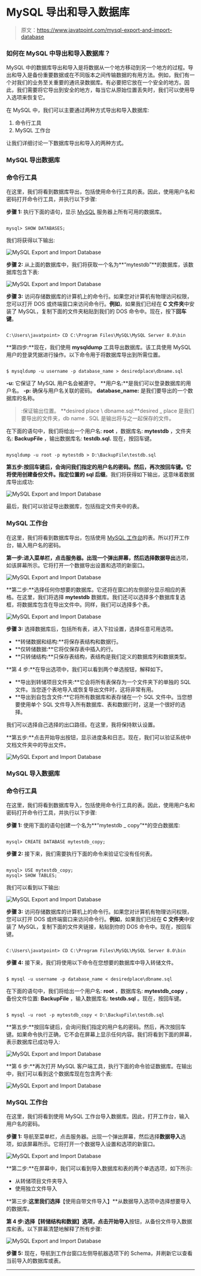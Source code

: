 # MySQL 导出和导入数据库

> 原文：<https://www.javatpoint.com/mysql-export-and-import-database>

### 如何在 MySQL 中导出和导入数据库？

MySQL 中的数据库导出和导入是将数据从一个地方移动到另一个地方的过程。导出和导入是备份重要数据或在不同版本之间传输数据的有用方法。例如，我们有一个对我们的业务至关重要的通讯录数据库。有必要把它放在一个安全的地方。因此，我们需要将它导出到安全的地方，每当它从原始位置丢失时，我们可以使用导入选项来恢复它。

在 MySQL 中，我们可以主要通过两种方式导出和导入数据库:

1.  命令行工具
2.  MySQL 工作台

让我们详细讨论一下数据库导出和导入的两种方式。

### MySQL 导出数据库

### 命令行工具

在这里，我们将看到数据库导出，包括使用命令行工具的表。因此，使用用户名和密码打开命令行工具，并执行以下步骤:

**步骤 1:** 执行下面的语句，显示 [MySQL](https://www.javatpoint.com/mysql-tutorial) 服务器上所有可用的数据库。

```

mysql> SHOW DATABASES;

```

我们将获得以下输出:

![MySQL Export and Import Database](img/dc11032ee3b6220ecd7f38d24dc8e9a2.png)

**步骤 2:** 从上面的数据库中，我们将获取一个名为**“mytestdb”**的数据库，该数据库包含下表:

![MySQL Export and Import Database](img/d59181f5866cbf742812cb1e51009ee5.png)

**步骤 3:** 访问存储数据库的计算机上的命令行。如果您对计算机有物理访问权限，您可以打开 DOS 或终端窗口来访问命令行。**例如**，如果我们已经在 **C 文件夹**中安装了 MySQL，复制下面的文件夹粘贴到我们的 DOS 命令中。现在，按下**回车键**。

```

C:\Users\javatpoint> CD C:\Program Files\MySQL\MySQL Server 8.0\bin

```

**第四步:**现在，我们使用 **mysqldump** 工具导出数据库。该工具使用 MySQL 用户的登录凭据进行操作。以下命令用于将数据库导出到所需位置。

```

$ mysqldump -u username -p database_name > desiredplace\dbname.sql

```

**-u:** 它保证了 MySQL 用户名会被遵守。
**用户名:**是我们可以登录数据库的用户名。
**-p:** 确保与用户名关联的密码。
**database_name:** 是我们要导出的一个数据库的名称。
>:保证输出位置。
**desired place \ dbname.sql:**desired _ place 是我们要导出的文件夹，db name . SQL 是输出将与之一起保存的文件。

在下面的语句中，我们将给出一个用户名: **root** ，数据库名: **mytestdb** ，文件夹名: **BackupFile** ，输出数据库名: **testdb.sql.** 现在，按回车键。

```

mysqldump -u root -p mytestdb > D:\BackupFile\testdb.sql

```

**第五步:**按回车键后，会询问我们指定的用户名的密码。然后，再次按回车键。它将使用**创建备份文件。指定位置的 sql 后缀**。我们将获得如下输出，这意味着数据库导出成功:

![MySQL Export and Import Database](img/f4d6061914db657de9fb5c6b7fcb0302.png)

最后，我们可以验证导出数据库，包括指定文件夹中的表。

### MySQL 工作台

在这里，我们将看到数据库导出，包括使用 [MySQL 工作台](https://www.javatpoint.com/mysql-workbench)的表。所以打开工作台，输入用户名的密码。

**第一步:**进入菜单栏，点击服务器。出现一个弹出屏幕，然后选择**数据导出**选项，如该屏幕所示。它将打开一个数据导出设置和选项的新窗口。

![MySQL Export and Import Database](img/ef6aba622bf3e470d87db2bf827d8688.png)

**第二步:**选择任何你想要的数据库。它还将在窗口的左侧部分显示相应的表格。在这里，我们将选择 **mytestdb** 数据库。我们还可以选择多个数据库复选框，将数据库包含在导出文件中。同样，我们可以选择多个表。

![MySQL Export and Import Database](img/dee399098b25ce67013aa4cf13be66d7.png)

**步骤 3:** 选择数据库后，包括所有表，进入下拉设置，选择任意可用选项。

*   **转储数据和结构:**将保存表结构和数据行。
*   **仅转储数据:**它将仅保存表中插入的行。
*   **只转储结构:**只保存表结构，表结构是我们定义的数据库列和数据类型。

**第 4 步:**在导出选项中，我们可以看到两个单选按钮，解释如下。

*   **导出到转储项目文件夹:**它会将所有表保存为一个文件夹下的单独的 SQL 文件。当您逐个表地导入或恢复导出文件时，这将非常有用。
*   **导出到自包含文件:**它将所有数据库和表存储在一个 SQL 文件中。当您想要使用单个 SQL 文件导入所有数据库、表和数据行时，这是一个很好的选择。

我们可以选择自己选择的出口路径。在这里，我将保持默认设置。

**第五步:**点击开始导出按钮，显示进度条和日志。现在，我们可以验证系统中文档文件夹中的导出文件。

![MySQL Export and Import Database](img/deb6fd8e8f4c90dfde38da626d12314b.png)

### MySQL 导入数据库

### 命令行工具

在这里，我们将看到数据库导入，包括使用命令行工具的表。因此，使用用户名和密码打开命令行工具，并执行以下步骤:

**步骤 1:** 使用下面的语句创建一个名为**“mytestdb _ copy”**的空白数据库:

```

mysql> CREATE DATABASE mytestdb_copy;

```

**步骤 2:** 接下来，我们需要执行下面的命令来验证它没有任何表。

```

mysql> USE mytestdb_copy;
mysql> SHOW TABLES;

```

我们可以看到以下输出:

![MySQL Export and Import Database](img/235ec7686710f23f357e68025c0d27a0.png)

**步骤 3:** 访问存储数据库的计算机上的命令行。如果您对计算机有物理访问权限，您可以打开 DOS 或终端窗口来访问命令行。**例如**，如果我们已经在 **C 文件夹**中安装了 MySQL，复制下面的文件夹链接，粘贴到你的 DOS 命令中。现在，按回车键。

```

C:\Users\javatpoint> CD C:\Program Files\MySQL\MySQL Server 8.0\bin

```

**步骤 4:** 接下来，我们将使用以下命令在您想要的数据库中导入转储文件。

```

$ mysql -u username -p database_name < desiredplace\dbname.sql

```

在下面的语句中，我们将给出一个用户名: **root** ，数据库名: **mytestdb_copy** ，备份文件位置: **BackupFile** ，输入数据库名: **testdb.sql** 。现在，按回车键。

```

$ mysql -u root -p mytestdb_copy < D:\BackupFile\testdb.sql

```

**第五步:**按回车键后，会询问我们指定的用户名的密码。然后，再次按回车键。如果命令执行正确，它不会在屏幕上显示任何内容。我们将看到下面的屏幕，表示数据库已成功导入:

![MySQL Export and Import Database](img/b309fcb2aadf8184570366cf34f62361.png)

**第 6 步:**再次打开 MySQL 客户端工具，执行下面的命令验证数据库。在输出中，我们可以看到这个数据库现在包含两个表:

![MySQL Export and Import Database](img/85f086abc7afdee755f8b67c53d9aa17.png)

### MySQL 工作台

在这里，我们将看到使用 MySQL 工作台导入数据库。因此，打开工作台，输入用户名的密码。

**步骤 1:** 导航至菜单栏，点击服务器。出现一个弹出屏幕，然后选择**数据导入**选项，如该屏幕所示。它将打开一个数据导入设置和选项的新窗口。

![MySQL Export and Import Database](img/f467e2fa26e9df21ad5d213f1112504b.png)

**第二步:**在屏幕中，我们可以看到导入数据库和表的两个单选选项，如下所示:

*   从转储项目文件夹导入
*   使用独立文件导入

**第三步:**这里我们选择**【使用自带文件导入】**从数据导入选项中选择想要导入的数据库。

**第 4 步:**选择**【转储结构和数据】**选项，点击**开始导入**按钮，从备份文件导入数据库和表。以下屏幕清楚地解释了所有步骤:

![MySQL Export and Import Database](img/0f690d2a15606264cbf8806923aac897.png)

**步骤 5:** 现在，导航到工作台窗口左侧导航器选项下的 Schema，并刷新它以查看当前导入的数据库或表。

* * *